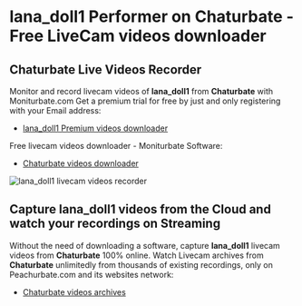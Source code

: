 # lana_doll1 Performer on Chaturbate - Free LiveCam videos downloader

## Chaturbate Live Videos Recorder

Monitor and record livecam videos of **lana_doll1** from **Chaturbate** with Moniturbate.com
Get a premium trial for free by just and only registering with your Email address:
* [lana_doll1 Premium videos downloader](https://moniturbate.com/request-demo-licence-key.html)

Free livecam videos downloader - Moniturbate Software:
* [Chaturbate videos downloader](https://moniturbate.com/moniturbate-download-software.html)

![lana_doll1 livecam videos recorder](https://peachurnet.com/templates/moniturbate-software.png)


## Capture lana_doll1 videos from the Cloud and watch your recordings on Streaming

Without the need of downloading a software, capture **lana_doll1** livecam videos from **Chaturbate** 100% online.
Watch Livecam archives from **Chaturbate** unlimitedly from thousands of existing recordings, only on Peachurbate.com and its websites network:
* [Chaturbate videos archives](https://peachurnet.com/)